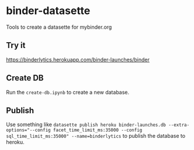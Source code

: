 # binder-datasette
Tools to create a datasette for mybinder.org

## Try it

https://binderlytics.herokuapp.com/binder-launches/binder

## Create DB

Run the `create-db.ipynb` to create a new database.

## Publish

Use something like `datasette publish heroku binder-launches.db --extra-options="--config facet_time_limit_ms:35000 --config sql_time_limit_ms:35000" --name=binderlytics` to publish the database to heroku.
